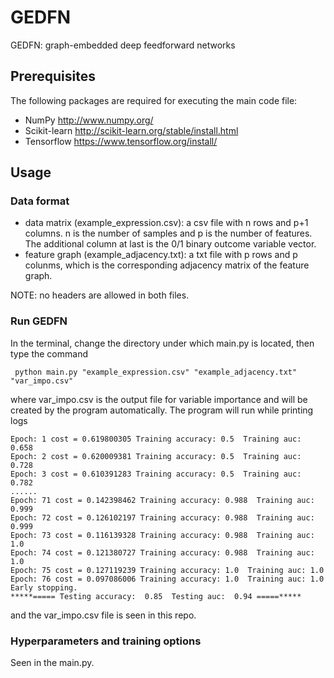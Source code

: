 # GEDFN

GEDFN: graph-embedded deep feedforward networks

## Prerequisites

The following packages are required for executing the main code file:

* NumPy http://www.numpy.org/
* Scikit-learn http://scikit-learn.org/stable/install.html
* Tensorflow https://www.tensorflow.org/install/

## Usage

### Data format

* data matrix (example_expression.csv): a csv file with n rows and p+1 columns. n is the number of samples and p is the number of features. The additional column at last is the 0/1 binary outcome variable vector. 
* feature graph (example_adjacency.txt): a txt file with p rows and p colunms, which is the corresponding adjacency matrix of the feature graph.

NOTE: no headers are allowed in both files.

### Run GEDFN

In the terminal, change the directory under which main.py is located, then type the command

```
 python main.py "example_expression.csv" "example_adjacency.txt" "var_impo.csv"
```

where var_impo.csv is the output file for variable importance and will be created by the program automatically. The program will run while printing logs

```
Epoch: 1 cost = 0.619800305 Training accuracy: 0.5  Training auc: 0.658
Epoch: 2 cost = 0.620009381 Training accuracy: 0.5  Training auc: 0.728
Epoch: 3 cost = 0.610391283 Training accuracy: 0.5  Training auc: 0.782
......
Epoch: 71 cost = 0.142398462 Training accuracy: 0.988  Training auc: 0.999
Epoch: 72 cost = 0.126102197 Training accuracy: 0.988  Training auc: 0.999
Epoch: 73 cost = 0.116139328 Training accuracy: 0.988  Training auc: 1.0
Epoch: 74 cost = 0.121380727 Training accuracy: 0.988  Training auc: 1.0
Epoch: 75 cost = 0.127119239 Training accuracy: 1.0  Training auc: 1.0
Epoch: 76 cost = 0.097086006 Training accuracy: 1.0  Training auc: 1.0
Early stopping.
*****===== Testing accuracy:  0.85  Testing auc:  0.94 =====*****
```

and the var_impo.csv file is seen in this repo.

### Hyperparameters and training options

Seen in the main.py.
